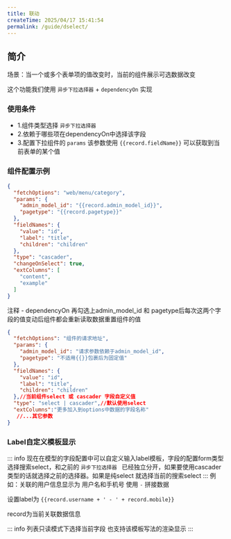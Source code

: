 ```yaml
---
title: 联动
createTime: 2025/04/17 15:41:54
permalink: /guide/dselect/
---
```


## 简介

场景：当一个或多个表单项的值改变时，当前的组件展示可选数据改变

这个功能我们使用 `异步下拉选择器` + `dependencyOn` 实现

### 使用条件
- 1.组件类型选择 `异步下拉选择器`
- 2.依赖于哪些项在dependencyOn中选择该字段
- 3.配置下拉组件的 `params` 该参数使用 `{{record.fieldName}}` 可以获取到当前表单的某个值

### 组件配置示例

```json
{
  "fetchOptions": "web/menu/category",
  "params": {
    "admin_model_id": "{{record.admin_model_id}}",
    "pagetype": "{{record.pagetype}}"
  },
  "fieldNames": {
    "value": "id",
    "label": "title",
    "children": "children"
  },
  "type": "cascader",
  "changeOnSelect": true,
  "extColumns": [
    "content",
    "example"
  ]
}
```

注释 - dependencyOn 再勾选上admin_model_id 和 pagetype后每次这两个字段的值变动后组件都会重新读取数据重置组件的值

```json
{
  "fetchOptions": "组件的请求地址",
  "params": {
    "admin_model_id": "请求参数依赖于admin_model_id",
    "pagetype": "不适用{{}}包裹后为固定值"
  },
  "fieldNames": {
    "value": "id",
    "label": "title",
    "children": "children"
  },//当前组件select 或 cascader 字段自定义值
  "type": "select | cascader",//默认使用select
  "extColumns":"更多加入到options中数据的字段名称"
   //...其它参数
}
```

### Label自定义模板显示

::: info 现在在模型的字段配置中可以自定义输入label模板，字段的配置form类型选择搜索select，和之前的 `异步下拉选择器 ` 已经独立分开，如果要使用cascader类型的话就选择之前的选择器。如果是纯select 就选择当前的搜索select
:::
例如：关联的用户信息显示为 用户名和手机号 使用 ` - ` 拼接数据

设置label为 `{{record.username + ' - ' + record.mobile}}`

record为当前关联数据信息

::: info 列表只读模式下选择当前字段 也支持该模板写法的渲染显示
:::